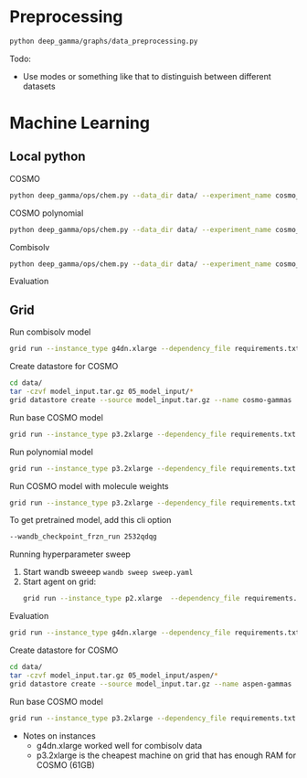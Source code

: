 # Preprocessing


```bash
python deep_gamma/graphs/data_preprocessing.py 
```

Todo:
* Use modes or something like that to distinguish between different datasets

# Machine Learning

## Local python
COSMO
``` bash 
python deep_gamma/ops/chem.py --data_dir data/ --experiment_name cosmo_base
```

COSMO polynomial
```bash 
python deep_gamma/ops/chem.py --data_dir data/ --experiment_name cosmo_polynomial  --polynomial
```

Combisolv
```bash 
python deep_gamma/ops/chem.py --data_dir data/ --experiment_name cosmo_base --artifact_name cosmo_base --combisolv
```

Evaluation


## Grid

Run combisolv model
``` bash
grid run --instance_type g4dn.xlarge --dependency_file requirements.txt  deep_gamma/ops/chem.py --data_dir grid:combisolv:10 --experiment_name combisolv_mpn_shared --artifact_name cosmo_mpn_shared --batch_size 50 --combisolv
```

Create datastore for COSMO
```bash
cd data/
tar -czvf model_input.tar.gz 05_model_input/*
grid datastore create --source model_input.tar.gz --name cosmo-gammas
```

Run base COSMO model
```bash
grid run --instance_type p3.2xlarge --dependency_file requirements.txt deep_gamma/ops/chem.py --data_dir grid:cosmo-gammas:10 --experiment_name cosmo_base
```

Run polynomial model
``` bash
grid run --instance_type p3.2xlarge --dependency_file requirements.txt deep_gamma/ops/chem.py --data_dir grid:cosmo-gammas:12 --experiment_name cosmo_polynomial --polynomial
```

Run COSMO model with molecule weights
```bash
grid run --instance_type p3.2xlarge --dependency_file requirements.txt deep_gamma/ops/chem.py --data_dir grid:cosmo-gammas:10 --experiment_name cosmo_molecule_weights --use_molecule_weights
```

To get pretrained model, add this cli option
```bash
--wandb_checkpoint_frzn_run 2532qdqg
```

Running hyperparameter sweep
1. Start wandb sweeep `wandb sweep sweep.yaml`
2. Start agent on grid:
    ```bash
    grid run --instance_type p2.xlarge  --dependency_file requirements.txt --datastore_name cosmo-gammas --datastore_version 10  --use_spot run_wandb_agent.sh
    ```

Evaluation

```bash
grid run --instance_type g4dn.xlarge --dependency_file requirements.txt deep_gamma/ops/eval.py --drop_na --data_dir grid:cosmo-gammas:12
```

Create datastore for COSMO
```bash
cd data/
tar -czvf model_input.tar.gz 05_model_input/aspen/*
grid datastore create --source model_input.tar.gz --name aspen-gammas
```

Run base COSMO model
```bash
grid run --instance_type p3.2xlarge --dependency_file requirements.txt deep_gamma/ops/chem.py --data_dir grid:spen-gammas:1 --experiment_name aspen_base
```

* Notes on instances
    - g4dn.xlarge worked well for combisolv data
    - p3.2xlarge is the cheapest machine on grid that has enough RAM for COSMO (61GB)